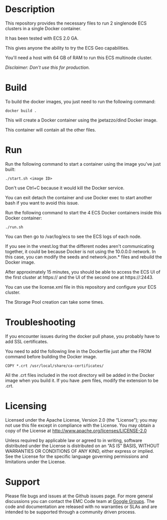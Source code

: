 # Description

This repository provides the necessary files to run 2 singlenode ECS clusters in a single Docker container.

It has been tested with ECS 2.0 GA.

This gives anyone the ability to try the ECS Geo capabilities.

You'll need a host with 64 GB of RAM to run this ECS multinode cluster.

*Disclaimer: Don't use this for production.*

# Build

To build the docker images, you just need to run the following command:

```
docker build .
```

This will create a Docker container using the jpetazzo/dind Docker image.

This container will contain all the other files.

# Run

Run the following command to start a container using the image you've just built:

```
./start.sh <image ID>
```

Don't use Ctrl+C because it would kill the Docker service.

You can exit detach the container and use Docker exec to start another bash if you want to avoid this issue.

Run the following command to start the 4 ECS Docker containers inside this Docker container:

```
./run.sh
```

You can then go to /var/log/ecs to see the ECS logs of each node.

If you see in the vnest.log that the different nodes aren't communicating together, it could be because Docker is not using the 10.0.0.0 network. In this case, you can modify the seeds and network.json.* files and rebuild the Docker image.

After approximately 15 minutes, you should be able to access the ECS UI of the first cluster at https://<host> and the UI of the second one at https://<host>:2443.

You can use the license.xml file in this repository and configure your ECS cluster.

The Storage Pool creation can take some times.

# Troubleshooting

If you encounter issues during the docker pull phase, you probably have to add SSL certificates.

You need to add the following line in the Dockerfile just after the FROM command before building the Docker image.

```
COPY *.crt /usr/local/share/ca-certificates/
```

All the .crt files included in the root directory will be added in the Docker image when you build it. If you have .pem files, modify the extension to be .crt.

# Licensing

Licensed under the Apache License, Version 2.0 (the “License”); you may not use this file except in compliance with the License. You may obtain a copy of the License at <http://www.apache.org/licenses/LICENSE-2.0>

Unless required by applicable law or agreed to in writing, software distributed under the License is distributed on an “AS IS” BASIS, WITHOUT WARRANTIES OR CONDITIONS OF ANY KIND, either express or implied. See the License for the specific language governing permissions and limitations under the License.

# Support

Please file bugs and issues at the Github issues page. For more general discussions you can contact the EMC Code team at <a href="https://groups.google.com/forum/#!forum/emccode-users">Google Groups</a>. The code and documentation are released with no warranties or SLAs and are intended to be supported through a community driven process.
